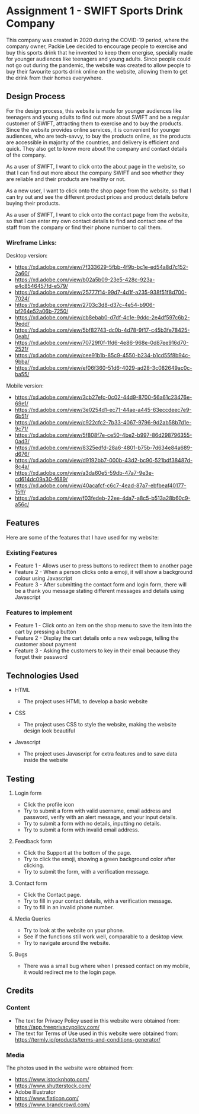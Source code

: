 # Assignment 1 - SWIFT Sports Drink Company
This company was created in 2020 during the COVID-19 period, where the company owner, Packie Lee decided to encourage people to exercise and buy this sports drink that he invented to keep them energise, specially made for younger audiences like teenagers and young adults. Since people could not go out during the pandemic, the website was created to allow people to buy their favourite sports drink online on the website, allowing them to get the drink from their homes everywhere.

## Design Process
For the design process, this website is made for younger audiences like teenagers and young adults to find out more about SWIFT and be a regular customer of SWIFT, attracting them to exercise and to buy the products. Since the website provides online services, it is convenient for younger audiences, who are tech-savvy, to buy the products online, as the products are accessible in majority of the countries, and delivery is efficient and quick. They also get to know more about the company and contact details of the company.

As a user of SWIFT, I want to click onto the about page in the website, so that I can find out more about the company SWIFT and see whether they are reliable and their products are healthy or not.

As a new user, I want to click onto the shop page from the website, so that I can try out and see the different product prices and product details before buying their products.   

As a user of SWIFT, I want to click onto the contact page from the website, so that I can enter my own contact details to find and contact one of the staff from the company or find their phone number to call them.

### Wireframe Links:
Desktop version:
- https://xd.adobe.com/view/7f333629-5fbb-4f9b-bc1e-ed54a8d7c152-2a60/
- https://xd.adobe.com/view/b02a5b09-23e5-428c-923a-e4c8546457fd-e579/
- https://xd.adobe.com/view/25777f14-99d7-4d1f-a235-938f51f8d700-7024/
- https://xd.adobe.com/view/2703c3d8-d37c-4e54-b906-bf264e52a06b-7250/
- https://xd.adobe.com/view/cb8ebab0-d7df-4c1e-9ddc-2e4df597c6b2-9edd/
- https://xd.adobe.com/view/5bf82743-dc0b-4d78-9f17-c45b3fe78425-0eab/
- https://xd.adobe.com/view/70729f0f-1fd6-4e86-968e-0d87ee916d70-2521/
- https://xd.adobe.com/view/cee91b1b-85c9-4550-b234-b1cd55f8b94c-9bba/
- https://xd.adobe.com/view/ef06f360-51d6-4029-ad28-3c082649ac0c-ba55/


Mobile version:
- https://xd.adobe.com/view/3cb27efc-0c02-44d9-8700-56a61c23476e-69e1/
- https://xd.adobe.com/view/3e0254d1-ec71-44ae-a445-63eccdeec7e9-6b51/
- https://xd.adobe.com/view/c922cfc2-7b33-4067-9796-9d2ab58b7d1e-9c71/
- https://xd.adobe.com/view/5f808f7e-ce50-4be2-b997-86d298796355-0ad3/
- https://xd.adobe.com/view/8325edfd-28a6-4801-b75b-7d634e84a689-d676/
- https://xd.adobe.com/view/d9192bb7-000b-43d2-bc90-521bdf38487d-8c4a/
- https://xd.adobe.com/view/a3da60e5-59db-47a7-9e3e-cd614dc09a30-f689/
- https://xd.adobe.com/view/40acafcf-c6c7-4ead-87a7-ebfbeaf40177-15ff/
- https://xd.adobe.com/view/f03fedeb-22ee-4da7-a8c5-b513a28b60c9-a56c/



## Features
Here are some of the features that I have used for my website:
### Existing Features
- Feature 1 - Allows user to press buttons to redirect them to another page
- Feature 2 - When a person clicks onto a emoji, it will show a background colour using Javascript
- Feature 3 - After submitting the contact form and login form, there will be a thank you message stating different messages and details using Javascript
### Features to implement
- Feature 1 - Click onto an item on the shop menu to save the item into the cart by pressing a button
- Feature 2 - Display the cart details onto a new webpage, telling the customer about payment
- Feature 3 - Asking the customers to key in their email because they forget their password
## Technologies Used
- HTML
  * The project uses HTML to develop a basic website
  
- CSS
  * The project uses CSS to style the website, making the website design look beautiful
  
- Javascript
  * The project uses Javascript for extra features and to save data inside the website 
## Testing
1. Login form
   - Click the profile icon
   - Try to submit a form with valid username, email address and password, verify with an alert message, and your input details.
   - Try to submit a form with no details, inputting no details.
   - Try to submit a form with invalid email address.

2. Feedback form
   - Click the Support at the bottom of the page.
   - Try to click the emoji, showing a green background color after clicking.
   - Try to submit the form, with a verification message.

3. Contact form
   - Click the Contact page.
   - Try to fill in your contact details, with a verification message.
   - Try to fill in an invalid phone number.

4. Media Queries
   - Try to look at the website on your phone.
   - See if the functions still work well, comparable to a desktop view.
   - Try to navigate around the website.

5. Bugs
   - There was a small bug where when I pressed contact on my mobile, it would redirect me to the login page.
## Credits

### Content
- The text for Privacy Policy used in this website were obtained from: https://app.freeprivacypolicy.com/
- The text for Terms of Use used in this website were obtained from: https://termly.io/products/terms-and-conditions-generator/


### Media
The photos used in the website were obtained from:
- https://www.istockphoto.com/
- https://www.shutterstock.com/
- Adobe Illustrator
- https://www.flaticon.com/
- https://www.brandcrowd.com/
